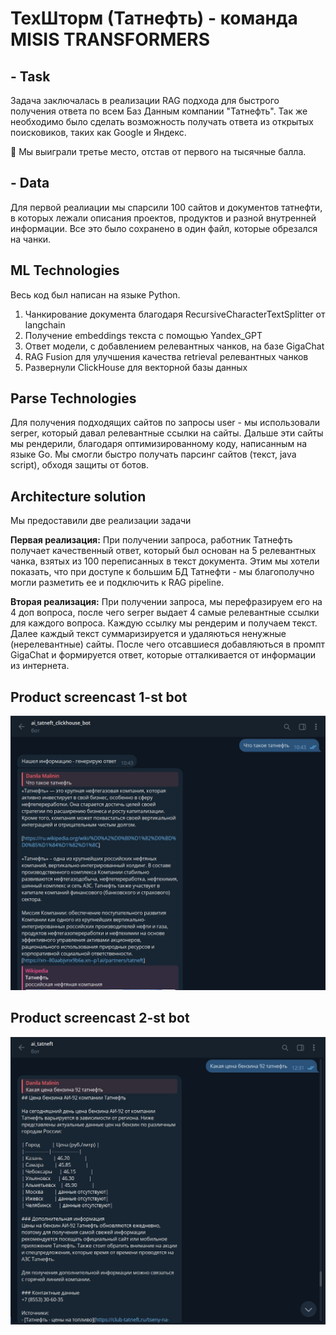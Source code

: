 # ТехШторм (Татнефть) - команда MISIS TRANSFORMERS
## - Task
Задача заключалась в реализации RAG подхода для быстрого получения ответа по всем Баз Данным компании "Татнефть". Так же необходимо было сделать возможность получать ответа из открытых поисковиков, таких как Google и Яндекс.

🥉 Мы выиграли третье место, отстав от первого на тысячные балла.
  

## - Data
Для первой реалиации мы спарсили 100 сайтов и документов татнефти, в которых лежали описания проектов, продуктов и разной внутренней информации. Все это было сохранено в один файл, которые обрезался на чанки.


## ML Technologies 
Весь код был написан на языке Python.
1) Чанкирование документа благодаря RecursiveCharacterTextSplitter от langchain
2) Получение embeddings текста с помощью Yandex_GPT
3) Ответ модели, с добавлением релевантных чанков, на базе GigaChat
4) RAG Fusion для улучшения качества retrieval релевантных чанков
5) Развернули ClickHouse для векторной базы данных

## Parse Technologies 
Для получения подходящих сайтов по запросы user - мы использовали serper, который давал релевантные ссылки на сайты. Дальше эти сайты мы рендерили, благодаря оптимизированному коду, написанным на языке Go. Мы смогли быстро получать парсинг сайтов (текст, java script), обходя защиты от ботов.

## Architecture solution
Мы предоставили две реализации задачи

**Первая реализация:** При получении запроса, работник Татнефть получает качественный ответ, который был основан на 5 релевантных чанка, взятых из 100 переписанных в текст документа. Этим мы хотели показать, что при доступе к большим БД Татнефти - мы благополучно могли разметить ее и подключить к RAG pipeline.

**Вторая реализация:** При получении запроса, мы перефразируем его на 4 доп вопроса, после чего serper выдает 4 самые релевантные ссылки для каждого вопроса. Каждую ссылку мы рендерим и получаем текст. Далее каждый текст суммаризируется и удаляються ненужные (нерелевантные) сайты. После чего отсавшиеся добавляються в промпт GigaChat и формируется ответ, которые отталкивается от информации из интернета.

## Product screencast 1-st bot
![image](https://github.com/MALINAYAGODA/Techstorm/blob/main/photo_1.jpg)
## Product screencast 2-st bot
![image](https://github.com/MALINAYAGODA/Techstorm/blob/main/photo_2.jpg)
